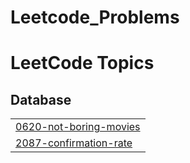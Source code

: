 # Leetcode_Problems
<!---LeetCode Topics Start-->
# LeetCode Topics
## Database
|  |
| ------- |
| [0620-not-boring-movies](https://github.com/Richajaishwal0/Leetcode_Problems/tree/master/0620-not-boring-movies) |
| [2087-confirmation-rate](https://github.com/Richajaishwal0/Leetcode_Problems/tree/master/2087-confirmation-rate) |
<!---LeetCode Topics End-->